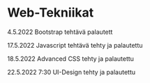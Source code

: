 # Web-Tekniikat

4.5.2022 Bootstrap tehtävä palautett

17.5.2022 Javascript tehtävä tehty ja palautettu

18.5.2022 Advanced CSS tehty ja palautettu

22.5.2022 7:30 UI-Design tehty ja palautettu
